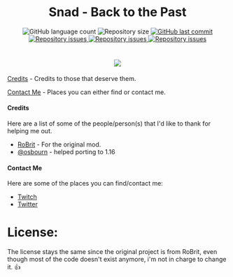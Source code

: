 <h1 align="center">Snad - Back to the Past</h1>
<p align="center">
  <img alt="GitHub language count" src="https://img.shields.io/github/languages/count/lazyMods/SnadBackThePast.svg">

  <img alt="Repository size" src="https://img.shields.io/github/repo-size/lazyMods/SnadBackThePast.svg">
  
  <a href="https://github.com/lazyMods/SnadBackThePast/commits/1.15.2">
    <img alt="GitHub last commit" src="https://img.shields.io/github/last-commit/lazyMods/SnadBackThePast.svg">
  </a>

  <a href="https://github.com/lazyMods/Snad/issues">
    <img alt="Repository issues" src="https://img.shields.io/github/issues/lazyMods/SnadBackThePast.svg">
  </a>

  <a href="https://www.curseforge.com/minecraft/mc-mods/snad-back-to-the-future">
    <img alt="Repository issues" src="http://cf.way2muchnoise.eu/full_349596_downloads.svg">
  </a>

  <a href="https://www.curseforge.com/minecraft/mc-mods/snad-back-to-the-future">
    <img alt="Repository issues" src="http://cf.way2muchnoise.eu/versions/349596.svg">
  </a>
  
</p>
<h1 align="center">
  <img src="https://user-images.githubusercontent.com/52864251/94370096-b76fcb80-00e5-11eb-9a8c-0070852a8aad.png"><br>
</h1>

[Credits](#credits) - Credits to those that deserve them.

[Contact Me](#contact-me) - Places you can either find or contact me.

#### Credits
Here are a list of some of the people/person(s) that I'd like to thank for helping me out.

* [RoBrit](https://github.com/RoBrit/Snad) - For the original mod.
* [@osbourn](https://github.com/osbourn) - helped porting to 1.16

#### Contact Me
Here are some of the places you can find/contact me:
* [Twitch](http://twitch.tv/lazynessmind)
* [Twitter](https://twitter.com/_nesslazy)

# License:

The license stays the same since the original project is from RoBrit, even though most of the code doesn't exist anymore, i'm not in charge to change it. 👍
